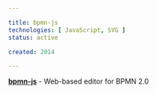 ```yaml
---

title: bpmn-js
technologies: [ JavaScript, SVG ]
status: active

created: 2014

---
```



__[bpmn-js](https://github.com/bpmn-io/bpmn-js)__ - Web-based editor for BPMN 2.0
